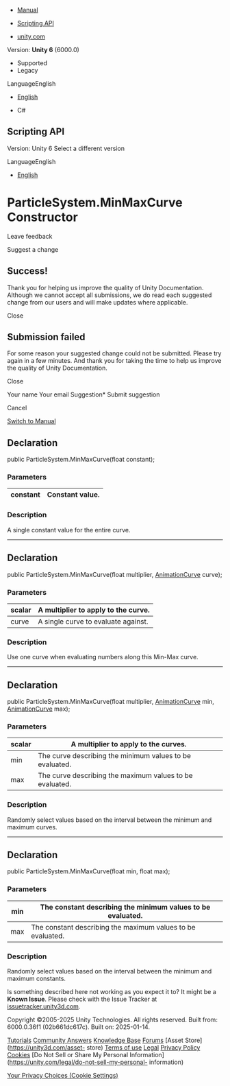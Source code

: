 [ ]()

  * [Manual](../Manual/index.html)
  * [Scripting API](../ScriptReference/index.html)

  * [unity.com](https://unity.com/)

Version: **Unity 6** (6000.0)

  * Supported
  * Legacy

LanguageEnglish

  * [English]()

  * C#

[ ](https://docs.unity3d.com)

## Scripting API

Version: Unity 6 Select a different version

LanguageEnglish

  * [English]()

# ParticleSystem.MinMaxCurve Constructor

Leave feedback

Suggest a change

## Success!

Thank you for helping us improve the quality of Unity Documentation. Although
we cannot accept all submissions, we do read each suggested change from our
users and will make updates where applicable.

Close

## Submission failed

For some reason your suggested change could not be submitted. Please <a>try
again</a> in a few minutes. And thank you for taking the time to help us
improve the quality of Unity Documentation.

Close

Your name Your email Suggestion* Submit suggestion

Cancel

[Switch to Manual](../Manual/class-ParticleSystem.html "Go to ParticleSystem
Component in the Manual")

## Declaration

public ParticleSystem.MinMaxCurve(float constant);

### Parameters

constant | Constant value.  
---|---  
  
### Description

A single constant value for the entire curve.

* * *

## Declaration

public ParticleSystem.MinMaxCurve(float multiplier,
[AnimationCurve](AnimationCurve.html) curve);

### Parameters

scalar | A multiplier to apply to the curve.  
---|---  
curve | A single curve to evaluate against.  
  
### Description

Use one curve when evaluating numbers along this Min-Max curve.

* * *

## Declaration

public ParticleSystem.MinMaxCurve(float multiplier,
[AnimationCurve](AnimationCurve.html) min,
[AnimationCurve](AnimationCurve.html) max);

### Parameters

scalar | A multiplier to apply to the curves.  
---|---  
min | The curve describing the minimum values to be evaluated.  
max | The curve describing the maximum values to be evaluated.  
  
### Description

Randomly select values based on the interval between the minimum and maximum
curves.

* * *

## Declaration

public ParticleSystem.MinMaxCurve(float min, float max);

### Parameters

min | The constant describing the minimum values to be evaluated.  
---|---  
max | The constant describing the maximum values to be evaluated.  
  
### Description

Randomly select values based on the interval between the minimum and maximum
constants.

Is something described here not working as you expect it to? It might be a
**Known Issue**. Please check with the Issue Tracker at
[issuetracker.unity3d.com](https://issuetracker.unity3d.com).

Copyright ©2005-2025 Unity Technologies. All rights reserved. Built from:
6000.0.36f1 (02b661dc617c). Built on: 2025-01-14.

[Tutorials](https://unity3d.com/learn) [Community
Answers](https://answers.unity3d.com) [Knowledge
Base](https://support.unity3d.com/hc/en-us)
[Forums](https://forum.unity3d.com) [Asset Store](https://unity3d.com/asset-
store) [Terms of use](https://docs.unity3d.com/Manual/TermsOfUse.html)
[Legal](https://unity.com/legal) [Privacy
Policy](https://unity.com/legal/privacy-policy)
[Cookies](https://unity.com/legal/cookie-policy) [Do Not Sell or Share My
Personal Information](https://unity.com/legal/do-not-sell-my-personal-
information)

[Your Privacy Choices (Cookie Settings)](javascript:void\(0\);)

